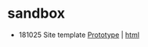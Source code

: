 # sandbox
* 181025 Site template [Prototype](https://yuinchien.github.io/sandbox/181025/) | [html](181025/index.html)
